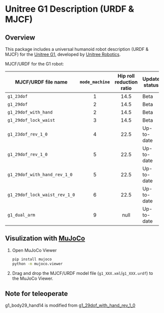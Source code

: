 # Unitree G1 Description (URDF & MJCF)

## Overview

This package includes a universal humanoid robot description (URDF & MJCF) for the [Unitree G1](https://www.unitree.com/g1/), developed by [Unitree Robotics](https://www.unitree.com/).

MJCF/URDF for the G1 robot:

| MJCF/URDF file name           | `mode_machine` | Hip roll reduction ratio | Update status | dof#leg | dof#waist | dof#arm | dof#hand |
| ----------------------------- | :------------: | :----------------------: | ------------- | :-----: | :-------: | :-----: | :------: |
| `g1_23dof`                    |       1        |           14.5           | Beta          |   6*2   |     1     |   5*2   |    0     |
| `g1_29dof`                    |       2        |           14.5           | Beta          |   6*2   |     3     |   7*2   |    0     |
| `g1_29dof_with_hand`          |       2        |           14.5           | Beta          |   6*2   |     3     |   7*2   |   7*2    |
| `g1_29dof_lock_waist`         |       3        |           14.5           | Beta          |   6*2   |     1     |   7*2   |    0     |
| `g1_23dof_rev_1_0`            |       4        |           22.5           | Up-to-date    |   6*2   |     1     |   5*2   |    0     |
| `g1_29dof_rev_1_0`            |       5        |           22.5           | Up-to-date    |   6*2   |     3     |   7*2   |    0     |
| `g1_29dof_with_hand_rev_1_0`  |       5        |           22.5           | Up-to-date    |   6*2   |     3     |   7*2   |   7*2    |
| `g1_29dof_lock_waist_rev_1_0` |       6        |           22.5           | Up-to-date    |   6*2   |     1     |   7*2   |    0     |
| `g1_dual_arm`                 |       9        |           null           | Up-to-date    |    0    |     0     |   7*2   |    0     |

## Visulization with [MuJoCo](https://github.com/google-deepmind/mujoco)

1. Open MuJoCo Viewer

   ```bash
   pip install mujoco
   python -m mujoco.viewer
   ```

2. Drag and drop the MJCF/URDF model file (`g1_XXX.xml`/`g1_XXX.urdf`) to the MuJoCo Viewer.

## Note for teleoperate
g1_body29_hand14 is modified from [g1_29dof_with_hand_rev_1_0](https://github.com/unitreerobotics/unitree_ros/blob/master/robots/g1_description/g1_29dof_with_hand_rev_1_0.urdf)
